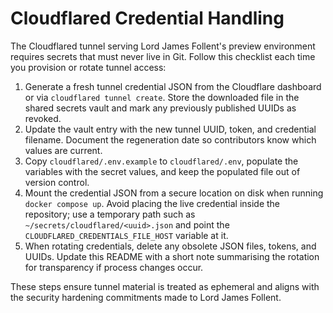 # Cloudflared Credential Handling

The Cloudflared tunnel serving Lord James Follent's preview environment requires
secrets that must never live in Git. Follow this checklist each time you
provision or rotate tunnel access:

1. Generate a fresh tunnel credential JSON from the Cloudflare dashboard or via
   `cloudflared tunnel create`. Store the downloaded file in the shared secrets
   vault and mark any previously published UUIDs as revoked.
2. Update the vault entry with the new tunnel UUID, token, and credential
   filename. Document the regeneration date so contributors know which values
   are current.
3. Copy `cloudflared/.env.example` to `cloudflared/.env`, populate the variables
   with the secret values, and keep the populated file out of version control.
4. Mount the credential JSON from a secure location on disk when running
   `docker compose up`. Avoid placing the live credential inside the repository;
   use a temporary path such as `~/secrets/cloudflared/<uuid>.json` and point the
   `CLOUDFLARED_CREDENTIALS_FILE_HOST` variable at it.
5. When rotating credentials, delete any obsolete JSON files, tokens, and
   UUIDs. Update this README with a short note summarising the rotation for
   transparency if process changes occur.

These steps ensure tunnel material is treated as ephemeral and aligns with the
security hardening commitments made to Lord James Follent.
